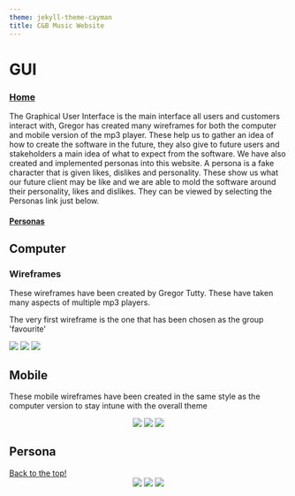 ```yaml
---
theme: jekyll-theme-cayman
title: C&B Music Website
---
```


<h1>GUI</h1>

<a id="top"/>
<h3><a href="https://JoshFerkins.github.io/EIT-ac-nz-ITPM5240-202051MB-c-b-torture-Website/">Home</a></h3>

<p>The Graphical User Interface is the main interface all users and customers interact with, Gregor has created many wireframes for both the computer and mobile version of the mp3 player. These help us to gather an idea of how to create the software in the future, they also give to future users and stakeholders a main idea of what to expect from the software. We have also created and implemented personas into this website. A persona is a fake character that is given likes, dislikes and personality. These show us what our future client may be like and we are able to mold the software around their personality, likes and dislikes. They can be viewed by selecting the Personas link just below.</p>

<h4><a href="#persona">Personas</a></h4>

<h2>Computer</h2>
<h3>Wireframes</h3>
<p>These wireframes have been created by Gregor Tutty. These have taken many aspects of multiple mp3 players.</p>
<p>The very first wireframe is the one that has been chosen as the group 'favourite'</p>
<img src="images/comp_wire_1.png"/>
<img src="images/comp_wire_2.png"/>
<img src="images/comp_wire_3.png"/>

<h2>Mobile</h2>
<p>These mobile wireframes have been created in the same style as the computer version to stay intune with the overall theme</p>

<div align="center">
<img src="images/mobile_music_list.png"/>
<img src="images/mobile_music_widg.png"/>
<img src="images/mobile_widg_half.png"/>
</div>

<h2>Persona</h2>

<a id="persona"/>
<a href="#top">Back to the top!</a>

<div align="center">
<img src="images/persona_1.png"/>
<img src="images/persona_2.png"/>
<img src="images/persona_3.png"/>
</div>

